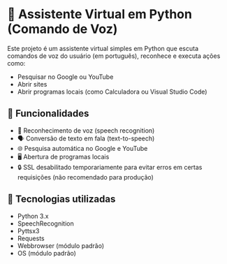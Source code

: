 # 🤖 Assistente Virtual em Python (Comando de Voz)
Este projeto é um assistente virtual simples em Python que escuta comandos de voz do usuário (em português), reconhece e executa ações como:
- Pesquisar no Google ou YouTube
- Abrir sites
- Abrir programas locais (como Calculadora ou Visual Studio Code)

## 🚀 Funcionalidades
- 🎤 Reconhecimento de voz (speech recognition)
- 🗣️ Conversão de texto em fala (text-to-speech)
- 🌐 Pesquisa automática no Google e YouTube
- 🖥️ Abertura de programas locais
- 🔒 SSL desabilitado temporariamente para evitar erros em certas requisições (não recomendado para produção)

## 🧰 Tecnologias utilizadas
- Python 3.x
- SpeechRecognition
- Pyttsx3
- Requests
- Webbrowser (módulo padrão)
- OS (módulo padrão)
